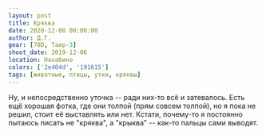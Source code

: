 ```yaml
---
layout: post
title: Кряква
date: 2020-12-08 00:00:00
author: Д.Г.
gear: [70D, Таир-3]
shoot_date: 2019-12-06
location: Нахабино
colors: ['2e404d', '191615']
tags: [животные, птицы, утки, кряквы]
---
```

Ну, и непосредственно уточка -- ради них-то всё и затевалось. Есть ещё хорошая фотка, где они толпой (прям совсем толпой), но я пока не решил, стоит её выставлять или нет. Кстати, почему-то я постоянно пытаюсь писать не "кряква", а "крыква" -- как-то пальцы сами выводят.
